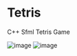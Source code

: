 # Tetris
C++ Sfml Tetris Game

![image](https://user-images.githubusercontent.com/63008584/232745998-ab17bfdb-98c6-4c60-903a-b6cd9786ad89.png)
![image](https://user-images.githubusercontent.com/63008584/232746011-13bac0ae-d1d7-4714-af4b-1c6a3d6d576c.png)
